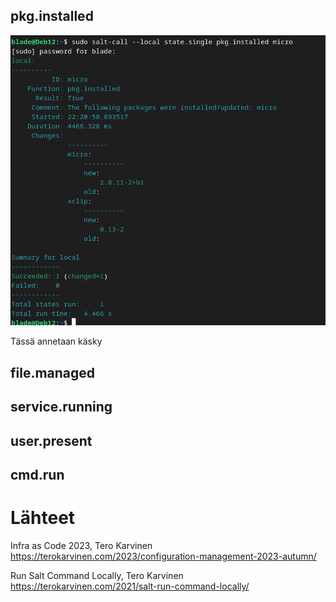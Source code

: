 ## pkg.installed

![img](./micro_inst.png)

Tässä annetaan käsky 

## file.managed

## service.running

## user.present

## cmd.run



# Lähteet
Infra as Code 2023, Tero Karvinen
https://terokarvinen.com/2023/configuration-management-2023-autumn/

Run Salt Command Locally, Tero Karvinen
https://terokarvinen.com/2021/salt-run-command-locally/
